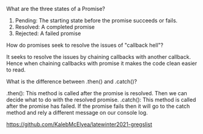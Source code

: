 What are the three states of a Promise?

1. Pending: The starting state before the promise succeeds or fails. 
2. Resolved: A completed promise
3. Rejected: A failed promise



How do promises seek to resolve the issues of "callback hell"?

It seeks to resolve the issues by chaining callbacks with another callback. Hence when chaining callbacks with promise it makes the code clean easier to read.


What is the difference between .then() and .catch()?

.then(): This method is called after the promise is resolved. Then we can decide what to do with the resolved promise. 
.catch(): This method is called after the promise has failed. If the promise fails then it will go to the catch method and rely a different message on our console log. 





https://github.com/KalebMcElyea/latewinter2021-gregslist